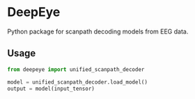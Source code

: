 # DeepEye

Python package for scanpath decoding models from EEG data.

## Usage
```python
from deepeye import unified_scanpath_decoder

model = unified_scanpath_decoder.load_model()
output = model(input_tensor)
```

